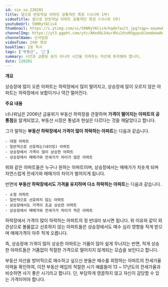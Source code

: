```yaml
---
id: sin_sa_220201
title: 앞으로 반토막날 아파트 공통적인 특징 (너나위 1부)
videoTitle: 앞으로 반토막날 아파트 공통적인 특징 (너나위 1부)
youtubeUrl: 59NRyYAlis4
thumbnail: https://i.ytimg.com/vi/59NRyYAlis4/hqdefault.jpg?sqp=-oaymwEcCPYBEIoBSFXyq4qpAw4IARUAAIhCGAFwAcABBg==&rs=AOn4CLApw4x6Sfanlh8ZZZvhf67MYlSlAg
channelImg: https://yt3.ggpht.com/ytc/AKedOLS4ur4hLCdtoRGgypukJomdeewH47wASke2gWAu5g=s176-c-k-c0x00ffffff-no-rj
channelName: 신사임당
videoTime: 24분 영상
bookTime: 2분 독서
tags: ['부동산', '🏡']
summary: 시간과 교환된 돈이 아니라 시간을 지켜주는 자산에 투자해야 합니다.
date: 220201
---
```


**개요**

상승장에 많이 오른 아파트는 하락장에서 많이 떨어지고,
상승장에 많이 오르지 않은 아파트는 하락장에서 보합이거나 약간 떨어진다.


**주요 내용**

너나위님은 2006년 금융위기 부동산 하락장을 관찰하며 **가격이 떨어지는 아파트의 공통점**을 알게되었고, 부동산 시장은 통념과 현실은 다르다는 것을 깨달았다고 합니다. 

그가 말하는 **부동산 하락장에서 가격이 많이 하락하는 아파트**는 다음과 같습니다.
```
- 대형 아파트
- 일반적으로 선호하는(네이밍) 아파트
- 상승장에서 가격이 많이 상승한 아파트
- 상승장에서 매매가와 전세가가 차이가 많은 아파트
```
위와 같은 아파트들은 누구나 원하는 아파트이며, 상승장에서는 매매가가 치솟게 되며 자연스럽게 전세가와 매매가의 차이가 벌어지게 됩니다.

반면에 **부동산 하락장에서도 가격을 유지하며 다소 하락하는 아파트**는 다음과 같습니다.
```
- 소형 아파트
- 일반적으로 선호하지 않는 아파트
- 상승장에서도 가격이 조금 상승한 아파트
- 상승장에서 매매가와 전세가가 차이가 적은 아파트
```
하락장에서 가격이 많이 하락하는 아파트의 정 반대라 보시면 됩니다. 위 이유와 같이 외관상으로 볼품없고 선호하지 않는 아파트들은 상승장에서도 매수 심리 영향을 적게 받으며 매매가격이 아주 적게 오릅니다. 

즉, 상승장에 가격이 많이 상승한 아파트는 거품이 많아 쉽게 무너지는 반면, 적게 상승한 아파트들은 거품없이 적절한 가격으로 떨어지지 않게되는 모습을 보인다고 합니다. 

부동산 자산을 방어적으로 매수하고 싶으신 분들은 매수를 희망하는 아파트의 전세가율 이력을 확인하여, 이전 부동산 매입의 적절한 시기 예를들어 13 ~ 17년도의 전세가율과 비슷하면 사기 좋은 시기라고 합니다. 단, 부담하게 영끌하지 않고 자신이 감당할 수 있는 가격이어야 합니다.